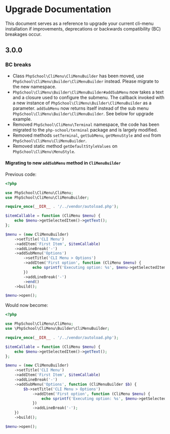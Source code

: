 # Upgrade Documentation

This document serves as a reference to upgrade your current cli-menu installation if improvements, deprecations
or backwards compatibility (BC) breakages occur.

## 3.0.0

### BC breaks

* Class `PhpSchool\CliMenu\CliMenuBuilder` has been moved, use 
  `PhpSchool\CliMenu\Builder\CliMenuBuilder` instead. Please migrate to the new namespace.
* `PhpSchool\CliMenu\Builder\CliMenuBuilder#addSubMenu` now takes a text and a closure used to configure the submenu. The callback
  invoked with a new instance of `PhpSchool\CliMenu\Builder\CliMenuBuilder` as a parameter. `addSubMenu` now returns itself instead of
  the sub menu `PhpSchool\CliMenu\Builder\CliMenuBuilder`. See below for upgrade example.
* Removed `PhpSchool\CliMenu\Terminal` namespace, the code has been migrated to the `php-school/terminal` package and is 
  largely modified.
* Removed methods `setTerminal`, `getSubMenu`, `getMenuStyle` and `end` from `PhpSchool\CliMenu\CliMenuBuilder`.
* Removed static method `getDefaultStyleValues` on `PhpSchool\CliMenu\MenuStyle`.


#### Migrating to new `addSubMenu` method in `CliMenuBuilder`

Previous code:

```php
<?php

use PhpSchool\CliMenu\CliMenu;
use PhpSchool\CliMenu\CliMenuBuilder;

require_once(__DIR__ . '/../vendor/autoload.php');

$itemCallable = function (CliMenu $menu) {
    echo $menu->getSelectedItem()->getText();
};

$menu = (new CliMenuBuilder)
    ->setTitle('CLI Menu')
    ->addItem('First Item', $itemCallable)
    ->addLineBreak('-')
    ->addSubMenu('Options')
        ->setTitle('CLI Menu > Options')
        ->addItem('First option', function (CliMenu $menu) {
            echo sprintf('Executing option: %s', $menu->getSelectedItem()->getText());
        })
        ->addLineBreak('-')
        ->end()
    ->build();

$menu->open();
```

Would now become:

```php
<?php

use PhpSchool\CliMenu\CliMenu;
use \PhpSchool\CliMenu\Builder\CliMenuBuilder;

require_once(__DIR__ . '/../vendor/autoload.php');

$itemCallable = function (CliMenu $menu) {
    echo $menu->getSelectedItem()->getText();
};

$menu = (new CliMenuBuilder)
    ->setTitle('CLI Menu')
    ->addItem('First Item', $itemCallable)
    ->addLineBreak('-')
    ->addSubMenu('Options', function (CliMenuBuilder $b) {
        $b->setTitle('CLI Menu > Options')
            ->addItem('First option', function (CliMenu $menu) {
                echo sprintf('Executing option: %s', $menu->getSelectedItem()->getText());
            })
            ->addLineBreak('-');
    })
    ->build();

$menu->open();
```